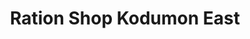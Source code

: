 ---
title: "Ration Shop Kodumon East"
url: /kodumon/ration-shop-kodumon-east/
shop: Lebensmittel
---